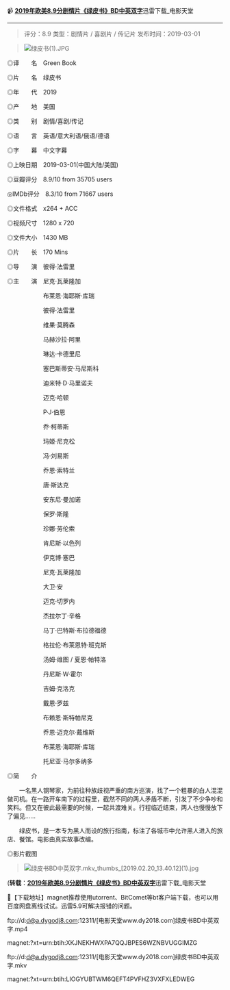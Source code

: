 📹  [**2019年欧美8.9分剧情片《绿皮书》BD中英双字**](https://www.dy2018.com/i/100548.html)迅雷下载_电影天堂

-------------------------------

> 评分：8.9 类型：剧情片 / 喜剧片 / 传记片 发布时间：2019-03-01

> <img src="https://camo.githubusercontent.com/41d3b249d6622da32935586a3f6a424b6a1f96a7/68747470733a2f2f696d672e31387177656173642e636f6d2f642f66696c652f68746d6c2f676e64792f64797a7a2f323031392d30322d32302f34323865356466316562356531653165633136643631363564383665323065652e6a7067" title="绿皮书(1).JPG" />
  

◎译　　名　Green Book

◎片　　名　绿皮书 

◎年　　代　2019

◎产　　地　美国

◎类　　别　剧情/喜剧/传记

◎语　　言　英语/意大利语/俄语/德语

◎字　　幕　中文字幕

◎上映日期　2019-03-01(中国大陆/美国)

◎豆瓣评分　8.9/10 from 35705 users

◎IMDb评分　8.3/10 from 71667 users

◎文件格式　x264 + ACC

◎视频尺寸　1280 x 720

◎文件大小　1430 MB

◎片　　长　170 Mins

◎导　　演　彼得·法雷里

◎主　　演　尼克·瓦莱隆加

　　　　　　布莱恩·海耶斯·库瑞

　　　　　　彼得·法雷里

　　　　　　维果·莫腾森 

　　　　　　马赫沙拉·阿里

　　　　　　琳达·卡德里尼

　　　　　　塞巴斯蒂安·马尼斯科

　　　　　　迪米特·D·马里诺夫

　　　　　　迈克·哈顿 

　　　　　　P·J·伯恩

　　　　　　乔·柯蒂斯 

　　　　　　玛姬·尼克松

　　　　　　冯·刘易斯

　　　　　　乔恩·索特兰 

　　　　　　唐·斯达克

　　　　　　安东尼·曼加诺

　　　　　　保罗·斯隆

　　　　　　珍娜·劳伦索 

　　　　　　肯尼斯·以色列

　　　　　　伊克博·塞巴 

　　　　　　尼克·瓦莱隆加 

　　　　　　大卫·安 

　　　　　　迈克·切罗内 

　　　　　　杰拉尔丁·辛格

　　　　　　马丁·巴特斯·布拉德福德

　　　　　　格拉伦·布莱恩特·班克斯

　　　　　　汤姆·维图 / 夏恩·帕特洛 

　　　　　　丹尼斯·W·霍尔

　　　　　　吉姆·克洛克

　　　　　　戴恩·罗兹

　　　　　　布赖恩·斯特帕尼克

　　　　　　乔恩·迈克尔·戴维斯 

　　　　　　布莱恩·海耶斯·库瑞 

　　　　　　托尼亚·马尔多纳多

 ◎简　　介

　　一名黑人钢琴家，为前往种族歧视严重的南方巡演，找了一个粗暴的白人混混做司机。在一路开车南下的过程里，截然不同的两人矛盾不断，引发了不少争吵和笑料。但又在彼此最需要的时候，一起共渡难关。行程临近结束，两人也慢慢放下了偏见...... 

　　绿皮书，是一本专为黑人而设的旅行指南，标注了各城市中允许黑人进入的旅店、餐馆。电影由真实故事改编。

 ◎影片截图
 
> <img src="https://camo.githubusercontent.com/749ebf123c7ca008dc4510bf77a21536e504618e/68747470733a2f2f696d672e31387177656173642e636f6d2f642f66696c652f68746d6c2f676e64792f64797a7a2f323031392d30322d32302f65376361646664633330303735633439663262396232323065386165366233372e6a7067" title="绿皮书BD中英双字.mkv_thumbs_[2019.02.20_13.40.12](1).jpg" />
 
(**转载**：[**2019年欧美8.9分剧情片《绿皮书》BD中英双字**](https://www.dy2018.com/i/100548.html)迅雷下载_电影天堂

📀【下载地址】magnet推荐使用utorrent、BitComet等bt客户端下载，也可以用百度网盘离线试试。迅雷5.9可解决报错的问题。

 ftp://d:d@a.dygodj8.com:12311/[电影天堂www.dy2018.com]绿皮书BD中英双字.mp4  
 
 magnet:?xt=urn:btih:XKJNEKHWXPA7QQJBPES6WZNBVUGGIMZG
 
 ftp://d:d@a.dygodj8.com:12311/[电影天堂www.dy2018.com]绿皮书BD中英双字.mkv  
 
 magnet:?xt=urn:btih:LIOGYUBTWM6QEFT4PVFHZ3VXFXLEDWEG
